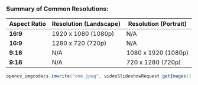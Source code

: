 
### Summary of Common Resolutions:

| **Aspect Ratio** | **Resolution (Landscape)** | **Resolution (Portrait)** |
|------------------|----------------------------|---------------------------|
| **16:9**         | 1920 x 1080 (1080p)        | N/A                       |
| **16:9**         | 1280 x 720 (720p)          | N/A                       |
| **9:16**         | N/A                        | 1080 x 1920 (1080p)        |
| **9:16**         | N/A                        | 720 x 1280 (720p)          |


```java
opencv_imgcodecs.imwrite("one.jpeg", videoSlideshowRequest.getImages().getFirst());
```